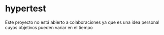 # hypertest

Este proyecto no está abierto a colaboraciones ya que es una idea personal cuyos objetivos pueden variar en el tiempo
